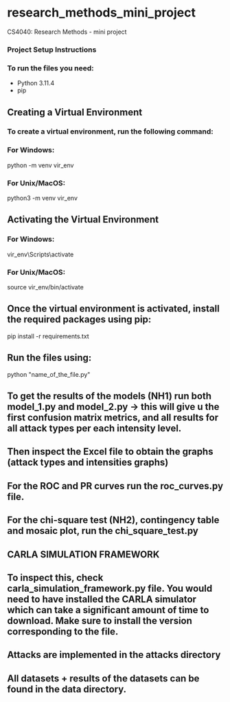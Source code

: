 # research_methods_mini_project
CS4040: Research Methods - mini project
### Project Setup Instructions

### To run the files you need:
- Python 3.11.4
- pip  
## Creating a Virtual Environment
### To create a virtual environment, run the following command:

### For Windows:
python -m venv vir_env
### For Unix/MacOS:
python3 -m venv vir_env

## Activating the Virtual Environment
### For Windows:
vir_env\Scripts\activate
### For Unix/MacOS:
source vir_env/bin/activate

## Once the virtual environment is activated, install the required packages using pip:
pip install -r requirements.txt

## Run the files using:
python "name_of_the_file.py"

## To get the results of the models (NH1) run both model_1.py and model_2.py -> this will give u the first confusion matrix metrics, and all results for all attack types per each intensity level.
## Then inspect the Excel file to obtain the graphs (attack types and intensities graphs)  
## For the ROC and PR curves run the roc_curves.py file.
## For the chi-square test (NH2), contingency table and mosaic plot, run the chi_square_test.py
## CARLA SIMULATION FRAMEWORK
## To inspect this, check carla_simulation_framework.py file. You would need to have installed the CARLA simulator which can take a significant amount of time to download. Make sure to install the version corresponding to the file.
## Attacks are implemented in the attacks directory
## All datasets + results of the datasets can be found in the data directory.
